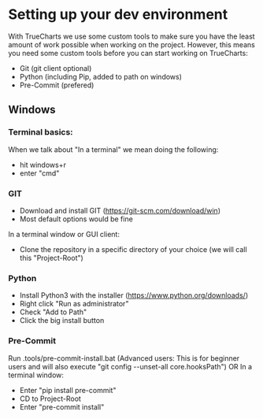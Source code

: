 # Setting up your dev environment

With TrueCharts we use some custom tools to make sure you have the least amount of work possible when working on the project.
However, this means you need some custom tools before you can start working on TrueCharts:

- Git (git client optional)
- Python (including Pip, added to path on windows)
- Pre-Commit (prefered)

## Windows

### Terminal basics:
When we talk about "In a terminal" we mean doing the following:
- hit windows+r
- enter "cmd"

### GIT

- Download and install GIT (https://git-scm.com/download/win)
- Most default options would be fine

In a terminal window or GUI client:
- Clone the repository in a specific directory of your choice (we will call this "Project-Root")


### Python
- Install Python3 with the installer (https://www.python.org/downloads/)
- Right click "Run as administrator"
- Check "Add to Path"
- Click the big install button

### Pre-Commit
Run .tools/pre-commit-install.bat
(Advanced users: This is for beginner users and will also execute "git config --unset-all core.hooksPath")
OR
In a terminal window:
- Enter "pip install pre-commit"
- CD to Project-Root
- Enter "pre-commit install"
